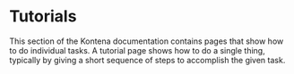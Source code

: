 # Tutorials

This section of the Kontena documentation contains pages that show how to do individual tasks. A tutorial page shows how to do a single thing, typically by giving a short sequence of steps to accomplish the given task.


